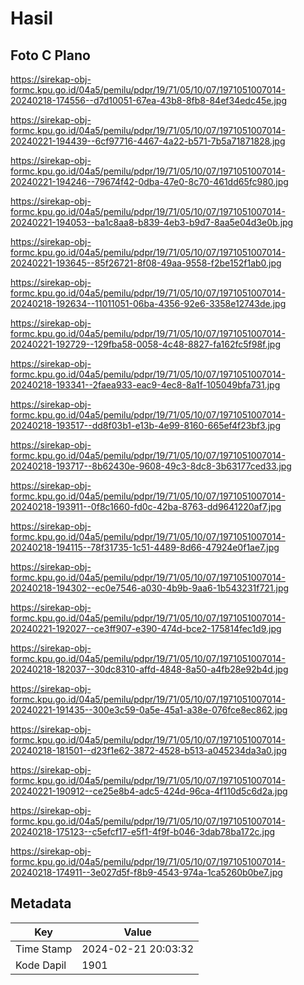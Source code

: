 # Hasil

## Foto C Plano

https://sirekap-obj-formc.kpu.go.id/04a5/pemilu/pdpr/19/71/05/10/07/1971051007014-20240218-174556--d7d10051-67ea-43b8-8fb8-84ef34edc45e.jpg

https://sirekap-obj-formc.kpu.go.id/04a5/pemilu/pdpr/19/71/05/10/07/1971051007014-20240221-194439--6cf97716-4467-4a22-b571-7b5a71871828.jpg

https://sirekap-obj-formc.kpu.go.id/04a5/pemilu/pdpr/19/71/05/10/07/1971051007014-20240221-194246--79674f42-0dba-47e0-8c70-461dd65fc980.jpg

https://sirekap-obj-formc.kpu.go.id/04a5/pemilu/pdpr/19/71/05/10/07/1971051007014-20240221-194053--ba1c8aa8-b839-4eb3-b9d7-8aa5e04d3e0b.jpg

https://sirekap-obj-formc.kpu.go.id/04a5/pemilu/pdpr/19/71/05/10/07/1971051007014-20240221-193645--85f26721-8f08-49aa-9558-f2be152f1ab0.jpg

https://sirekap-obj-formc.kpu.go.id/04a5/pemilu/pdpr/19/71/05/10/07/1971051007014-20240218-192634--11011051-06ba-4356-92e6-3358e12743de.jpg

https://sirekap-obj-formc.kpu.go.id/04a5/pemilu/pdpr/19/71/05/10/07/1971051007014-20240221-192729--129fba58-0058-4c48-8827-fa162fc5f98f.jpg

https://sirekap-obj-formc.kpu.go.id/04a5/pemilu/pdpr/19/71/05/10/07/1971051007014-20240218-193341--2faea933-eac9-4ec8-8a1f-105049bfa731.jpg

https://sirekap-obj-formc.kpu.go.id/04a5/pemilu/pdpr/19/71/05/10/07/1971051007014-20240218-193517--dd8f03b1-e13b-4e99-8160-665ef4f23bf3.jpg

https://sirekap-obj-formc.kpu.go.id/04a5/pemilu/pdpr/19/71/05/10/07/1971051007014-20240218-193717--8b62430e-9608-49c3-8dc8-3b63177ced33.jpg

https://sirekap-obj-formc.kpu.go.id/04a5/pemilu/pdpr/19/71/05/10/07/1971051007014-20240218-193911--0f8c1660-fd0c-42ba-8763-dd9641220af7.jpg

https://sirekap-obj-formc.kpu.go.id/04a5/pemilu/pdpr/19/71/05/10/07/1971051007014-20240218-194115--78f31735-1c51-4489-8d66-47924e0f1ae7.jpg

https://sirekap-obj-formc.kpu.go.id/04a5/pemilu/pdpr/19/71/05/10/07/1971051007014-20240218-194302--ec0e7546-a030-4b9b-9aa6-1b543231f721.jpg

https://sirekap-obj-formc.kpu.go.id/04a5/pemilu/pdpr/19/71/05/10/07/1971051007014-20240221-192027--ce3ff907-e390-474d-bce2-175814fec1d9.jpg

https://sirekap-obj-formc.kpu.go.id/04a5/pemilu/pdpr/19/71/05/10/07/1971051007014-20240218-182037--30dc8310-affd-4848-8a50-a4fb28e92b4d.jpg

https://sirekap-obj-formc.kpu.go.id/04a5/pemilu/pdpr/19/71/05/10/07/1971051007014-20240221-191435--300e3c59-0a5e-45a1-a38e-076fce8ec862.jpg

https://sirekap-obj-formc.kpu.go.id/04a5/pemilu/pdpr/19/71/05/10/07/1971051007014-20240218-181501--d23f1e62-3872-4528-b513-a045234da3a0.jpg

https://sirekap-obj-formc.kpu.go.id/04a5/pemilu/pdpr/19/71/05/10/07/1971051007014-20240221-190912--ce25e8b4-adc5-424d-96ca-4f110d5c6d2a.jpg

https://sirekap-obj-formc.kpu.go.id/04a5/pemilu/pdpr/19/71/05/10/07/1971051007014-20240218-175123--c5efcf17-e5f1-4f9f-b046-3dab78ba172c.jpg

https://sirekap-obj-formc.kpu.go.id/04a5/pemilu/pdpr/19/71/05/10/07/1971051007014-20240218-174911--3e027d5f-f8b9-4543-974a-1ca5260b0be7.jpg


## Metadata

| Key        | Value               |
| ---------- | ------------------- |
| Time Stamp | 2024-02-21 20:03:32 |
| Kode Dapil | 1901                |



